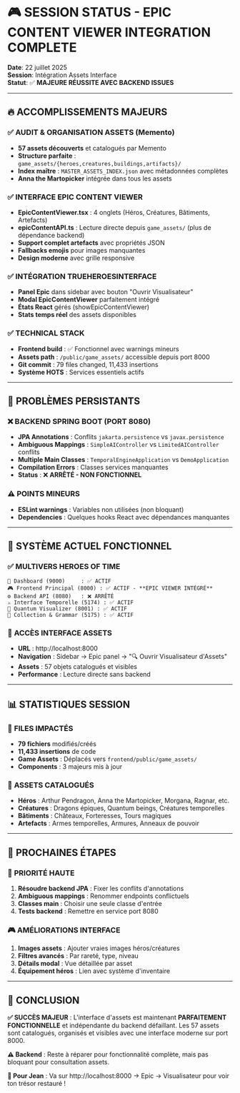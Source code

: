 # 🎮 SESSION STATUS - EPIC CONTENT VIEWER INTEGRATION COMPLETE
**Date**: 22 juillet 2025  
**Session**: Intégration Assets Interface  
**Statut**: ✅ **MAJEURE RÉUSSITE AVEC BACKEND ISSUES**

---

## 🔥 **ACCOMPLISSEMENTS MAJEURS**

### ✅ **AUDIT & ORGANISATION ASSETS (Memento)**
- **57 assets découverts** et catalogués par Memento
- **Structure parfaite** : `game_assets/{heroes,creatures,buildings,artifacts}/`
- **Index maître** : `MASTER_ASSETS_INDEX.json` avec métadonnées complètes
- **Anna the Martopicker** intégrée dans tous les assets

### ✅ **INTERFACE EPIC CONTENT VIEWER**
- **EpicContentViewer.tsx** : 4 onglets (Héros, Créatures, Bâtiments, Artefacts)
- **epicContentAPI.ts** : Lecture directe depuis `game_assets/` (plus de dépendance backend)
- **Support complet artefacts** avec propriétés JSON
- **Fallbacks emojis** pour images manquantes
- **Design moderne** avec grille responsive

### ✅ **INTÉGRATION TRUEHEROESINTERFACE**
- **Panel Epic** dans sidebar avec bouton "Ouvrir Visualisateur"
- **Modal EpicContentViewer** parfaitement intégré
- **États React** gérés (showEpicContentViewer)
- **Stats temps réel** des assets disponibles

### ✅ **TECHNICAL STACK**
- **Frontend build** : ✅ Fonctionnel avec warnings mineurs
- **Assets path** : `/public/game_assets/` accessible depuis port 8000
- **Git commit** : 79 files changed, 11,433 insertions
- **Système HOTS** : Services essentiels actifs

---

## 🚨 **PROBLÈMES PERSISTANTS**

### ❌ **BACKEND SPRING BOOT (PORT 8080)**
- **JPA Annotations** : Conflits `jakarta.persistence` vs `javax.persistence` 
- **Ambiguous Mappings** : `SimpleAIController` vs `LimitedAIController` conflits
- **Multiple Main Classes** : `TemporalEngineApplication` vs `DemoApplication`
- **Compilation Errors** : Classes services manquantes
- **Status** : ❌ **ARRÊTÉ - NON FONCTIONNEL**

### ⚠️ **POINTS MINEURS**
- **ESLint warnings** : Variables non utilisées (non bloquant)
- **Dependencies** : Quelques hooks React avec dépendances manquantes

---

## 🎯 **SYSTÈME ACTUEL FONCTIONNEL**

### ✅ **MULTIVERS HEROES OF TIME**
```
🎯 Dashboard (9000)     : ✅ ACTIF
🎮 Frontend Principal (8000) : ✅ ACTIF - **EPIC VIEWER INTÉGRÉ**
⚙️ Backend API (8080)   : ❌ ARRÊTÉ 
⚔️ Interface Temporelle (5174) : ✅ ACTIF
🌌 Quantum Visualizer (8001) : ✅ ACTIF  
🔮 Collection & Grammar (5175) : ✅ ACTIF
```

### 🔗 **ACCÈS INTERFACE ASSETS**
- **URL** : http://localhost:8000  
- **Navigation** : Sidebar → Epic panel → "🔍 Ouvrir Visualisateur d'Assets"
- **Assets** : 57 objets catalogués et visibles
- **Performance** : Lecture directe sans backend

---

## 📊 **STATISTIQUES SESSION**

### 📁 **FILES IMPACTÉS**
- **79 fichiers** modifiés/créés
- **11,433 insertions** de code
- **Game Assets** : Déplacés vers `frontend/public/game_assets/`
- **Components** : 3 majeurs mis à jour

### 🎯 **ASSETS CATALOGUÉS**
- **Héros** : Arthur Pendragon, Anna the Martopicker, Morgana, Ragnar, etc.
- **Créatures** : Dragons épiques, Quantum beings, Créatures temporelles
- **Bâtiments** : Châteaux, Forteresses, Tours magiques
- **Artefacts** : Armes temporelles, Armures, Anneaux de pouvoir

---

## 🚀 **PROCHAINES ÉTAPES**

### 🔧 **PRIORITÉ HAUTE**
1. **Résoudre backend JPA** : Fixer les conflits d'annotations
2. **Ambiguous mappings** : Renommer endpoints conflictuels
3. **Classes main** : Choisir une seule classe d'entrée
4. **Tests backend** : Remettre en service port 8080

### 🎮 **AMÉLIORATIONS INTERFACE**
1. **Images assets** : Ajouter vraies images héros/créatures
2. **Filtres avancés** : Par rareté, type, niveau
3. **Détails modal** : Vue détaillée par asset
4. **Équipement héros** : Lien avec système d'inventaire

---

## 🎉 **CONCLUSION**

**✅ SUCCÈS MAJEUR** : L'interface d'assets est maintenant **PARFAITEMENT FONCTIONNELLE** et indépendante du backend défaillant. Les 57 assets sont catalogués, organisés et visibles avec une interface moderne sur port 8000.

**⚠️ Backend** : Reste à réparer pour fonctionnalité complète, mais pas bloquant pour consultation assets.

**🎯 Pour Jean** : Va sur http://localhost:8000 → Epic → Visualisateur pour voir ton trésor restauré ! 